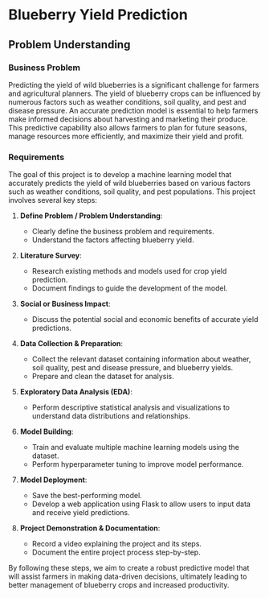 # Blueberry Yield Prediction

## Problem Understanding

### Business Problem

Predicting the yield of wild blueberries is a significant challenge for farmers and agricultural planners. The yield of blueberry crops can be influenced by numerous factors such as weather conditions, soil quality, and pest and disease pressure. An accurate prediction model is essential to help farmers make informed decisions about harvesting and marketing their produce. This predictive capability also allows farmers to plan for future seasons, manage resources more efficiently, and maximize their yield and profit.

### Requirements

The goal of this project is to develop a machine learning model that accurately predicts the yield of wild blueberries based on various factors such as weather conditions, soil quality, and pest populations. This project involves several key steps:

1. **Define Problem / Problem Understanding**:
    - Clearly define the business problem and requirements.
    - Understand the factors affecting blueberry yield.

2. **Literature Survey**:
    - Research existing methods and models used for crop yield prediction.
    - Document findings to guide the development of the model.

3. **Social or Business Impact**:
    - Discuss the potential social and economic benefits of accurate yield predictions.

4. **Data Collection & Preparation**:
    - Collect the relevant dataset containing information about weather, soil quality, pest and disease pressure, and blueberry yields.
    - Prepare and clean the dataset for analysis.

5. **Exploratory Data Analysis (EDA)**:
    - Perform descriptive statistical analysis and visualizations to understand data distributions and relationships.

6. **Model Building**:
    - Train and evaluate multiple machine learning models using the dataset.
    - Perform hyperparameter tuning to improve model performance.

7. **Model Deployment**:
    - Save the best-performing model.
    - Develop a web application using Flask to allow users to input data and receive yield predictions.

8. **Project Demonstration & Documentation**:
    - Record a video explaining the project and its steps.
    - Document the entire project process step-by-step.

By following these steps, we aim to create a robust predictive model that will assist farmers in making data-driven decisions, ultimately leading to better management of blueberry crops and increased productivity.



